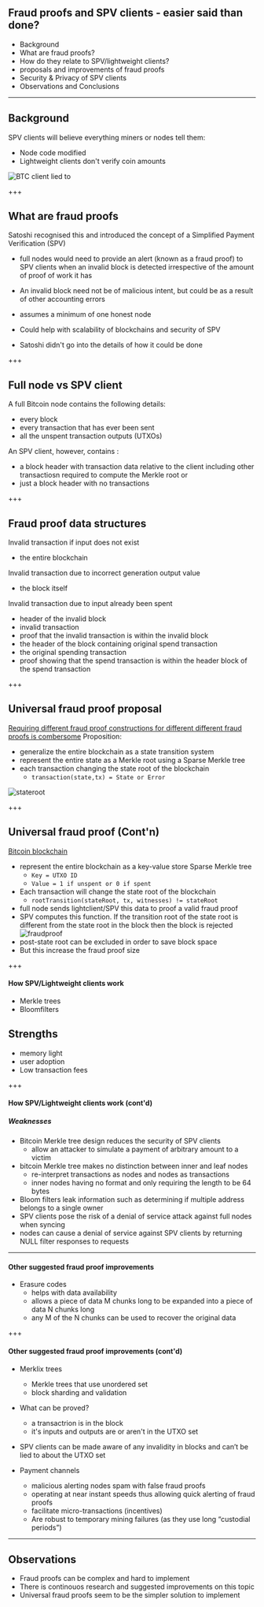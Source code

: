 ## Fraud proofs and SPV clients - easier said than done?

- Background
- What are fraud proofs?
- How do they relate to SPV/lightweight clients?
- proposals and improvements of fraud proofs
- Security & Privacy of SPV clients
- Observations and Conclusions

---

## Background

SPV clients will believe everything miners or nodes tell them:
- Node code modified
- Lightweight clients don't verify coin amounts

![BTC client lied to](https://raw.githubusercontent.com/tari-labs/tari-university/fraudproofs/src/cryptography/fraud-proofs-1/sources/todd-btc-spv.jpg)

+++

## What are fraud proofs

Satoshi recognised this and introduced the concept of a Simplified Payment Verification (SPV)

- full nodes would need to provide an alert (known as a fraud proof) to SPV clients when an invalid block is detected irrespective of the amount of proof of work it has

- An invalid block need not be of malicious intent, but could be as a result of other accounting errors

- assumes a minimum of one honest node

- Could help with scalability of blockchains and security of SPV

- Satoshi didn't go into the details of how it could be done


+++

## Full node vs SPV client

A full Bitcoin node contains the following details:
- every block
- every transaction that has ever been sent
- all the unspent transaction outputs (UTXOs)

An SPV client, however, contains :
- a block header with transaction data relative to the client including other transactiosn required to compute the Merkle root
or 
- just a block header with no transactions

+++

## Fraud proof data structures
Invalid transaction if input does not exist
- the entire blockchain

Invalid transaction due to incorrect generation output value
- the block itself

Invalid transaction due to input already been spent
- header of the invalid block
- invalid transaction
- proof that the invalid transaction is within the invalid block
- the header of the block containing original spend transaction
- the original spending transaction
- proof showing that the spend transaction is within the header block of the spend transaction

+++

## Universal fraud proof proposal

<u>Requiring different fraud proof constructions for different different fraud proofs is combersome</u>
Proposition:
- generalize the entire blockchain as a state transition system
- represent the entire state as a Merkle root using a Sparse Merkle tree
- each transaction changing the state root of the blockchain
  - `transaction(state,tx) = State or Error`

![stateroot](https://raw.githubusercontent.com/tari-labs/tari-university/fraudproofs/src/cryptography/fraud-proofs-1/sources/stateroot.png)

+++
## Universal fraud proof (Cont'n)
<u>Bitcoin blockchain</u>
- represent the entire blockchain as a key-value store Sparse Merkle tree
    - `Key = UTXO ID`
    - `Value = 1 if unspent or 0 if spent`
- Each transaction will change the state root of the blockchain
    - `rootTransition(stateRoot, tx, witnesses) != stateRoot`
- full node sends lightclient/SPV this data to proof a valid fraud proof
- SPV computes this function. If the transition root of the state root is different from the state root in the block then the block is rejected
![fraudproof](https://raw.githubusercontent.com/tari-labs/tari-university/fraudproofs/src/cryptography/fraud-proofs-1/sources/fraudproof.png)
- post-state root can be excluded in order to save block space
- But this increase the fraud proof size

+++

#### How SPV/Lightweight clients work

- Merkle trees
- Bloomfilters



## Strengths
- memory light
- user adoption
- Low transaction fees

+++

#### How SPV/Lightweight clients work (cont'd)

##### Weaknesses

- Bitcoin Merkle tree design reduces the security of SPV clients
    - allow an attacker to simulate a payment of arbitrary amount to a victim
- bitcoin Merkle tree makes no distinction between inner and leaf nodes
    - re-interpret transactions as nodes and nodes as transactions
    - inner nodes having no format and only requiring the length to be 64 bytes
- Bloom filters leak information such as determining if multiple address belongs to a single owner
- SPV clients pose the risk of a denial of service attack against full nodes when syncing
- nodes can cause a denial of service against SPV clients by returning NULL filter responses to requests

---

#### Other suggested fraud proof improvements

- Erasure codes
    - helps with data availability
    - allows a piece of data M chunks long to be expanded into a piece of data N chunks long
    - any M of the N chunks can be used to recover the original data



+++

#### Other suggested fraud proof improvements (cont'd)

- Merklix trees
  - Merkle trees that use unordered set
  - block sharding and validation
- What can be proved?
  - a transactrion is in the block
  - it's inputs and outputs are or aren't in the UTXO set

- SPV clients can be made aware of any invalidity in blocks and can’t be lied to about the UTXO set

- Payment channels
  - malicious alerting nodes spam with false fraud proofs
  - operating at near instant speeds thus allowing quick alerting of fraud proofs
  - facilitate micro-transactions (incentives)
  - Are robust to temporary mining failures (as they use long “custodial periods”)

---

## Observations

- Fraud proofs can be complex and hard to implement
- There is continouos research and suggested improvements on this topic
- Universal fraud proofs seem to be the simpler solution to implement

